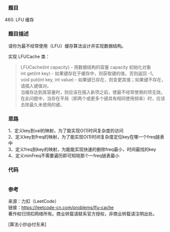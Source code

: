 ### 题目

460. LFU 缓存

### 题目描述

请你为最不经常使用（LFU）缓存算法设计并实现数据结构。

实现 LFUCache 类：

>LFUCache(int capacity) - 用数据结构的容量 capacity 初始化对象  
>int get(int key) - 如果键存在于缓存中，则获取键的值，否则返回 -1。  
>void put(int key, int value) - 如果键已存在，则变更其值；如果键不存在，请插入键值对。  
>当缓存达到其容量时，则应该在插入新项之前，使最不经常使用的项无效。在此问题中，当存在平局（即两个或更多个键具有相同使用频率）时，应该去除最久未使用的键。

### 思路

1、定义key到val的映射，为了能实现O(1)时间复杂度的访问  
2、定义key到freq的映射，为了能实现O(1)时间复杂度定位key在哪一个freq链表中  
3、定义freq到key的映射，为能能实现快速的删除freq最小，时间最找的key  
4、定义minFreq不需要遍历即可知晓那个一freq链表最小

### 代码

```golang
```

### 参考

来源：力扣（LeetCode）  
链接：<https://leetcode-cn.com/problems/lfu-cache>  
著作权归领扣网络所有。商业转载请联系官方授权，非商业转载请注明出处。  

[算法小抄@付东来]
